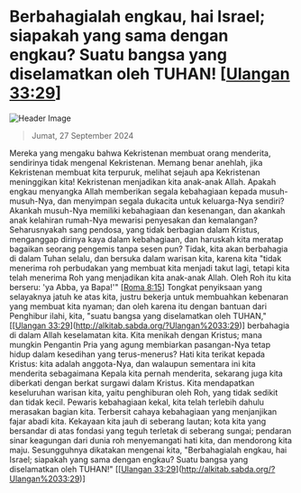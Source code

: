 
# Berbahagialah engkau, hai Israel; siapakah yang sama dengan engkau? Suatu bangsa yang diselamatkan oleh TUHAN! [[Ulangan 33:29](http://alkitab.sabda.org/?Ulangan%2033:29)]

![Header Image](https://alkitab.app/slice/sunrise.jpg)

> Jumat, 27 September 2024

Mereka yang mengaku bahwa Kekristenan membuat orang menderita, sendirinya tidak mengenal Kekristenan. Memang benar anehlah, jika Kekristenan membuat kita terpuruk, melihat sejauh apa Kekristenan meninggikan kita! Kekristenan menjadikan kita anak-anak Allah. Apakah engkau menyangka Allah memberikan segala kebahagiaan kepada musuh-musuh-Nya, dan menyimpan segala dukacita untuk keluarga-Nya sendiri? Akankah musuh-Nya memiliki kebahagiaan dan kesenangan, dan akankah anak kelahiran rumah-Nya mewarisi penyesakan dan kemalangan? Seharusnyakah sang pendosa, yang tidak berbagian dalam Kristus, menganggap dirinya kaya dalam kebahagiaan, dan haruskah kita meratap bagaikan seorang pengemis tanpa sesen pun? Tidak, kita akan berbahagia di dalam Tuhan selalu, dan bersuka dalam warisan kita, karena kita "tidak menerima roh perbudakan yang membuat kita menjadi takut lagi, tetapi kita telah menerima Roh yang menjadikan kita anak-anak Allah. Oleh Roh itu kita berseru: 'ya Abba, ya Bapa!'" [[Roma 8:15](http://alkitab.sabda.org/?Roma%208:15)] Tongkat penyiksaan yang selayaknya jatuh ke atas kita, justru bekerja untuk membuahkan kebenaran yang membuat kita nyaman; dan oleh karena itu dengan bantuan dari Penghibur ilahi, kita, "suatu bangsa yang diselamatkan oleh TUHAN," [[[Ulangan 33:29](http://alkitab.sabda.org/?Ulangan%2033:29)](http://alkitab.sabda.org/?Ulangan%2033:29)] berbahagia di dalam Allah keselamatan kita. Kita menikah dengan Kristus; mana mungkin Pengantin Pria yang agung membiarkan pasangan-Nya tetap hidup dalam kesedihan yang terus-menerus? Hati kita terikat kepada Kristus: kita adalah anggota-Nya, dan walaupun sementara ini kita menderita sebagaimana Kepala kita pernah menderita, sekarang juga kita diberkati dengan berkat surgawi dalam Kristus. Kita mendapatkan keseluruhan warisan kita, yaitu penghiburan oleh Roh, yang tidak sedikit dan tidak kecil. Pewaris kebahagiaan kekal, kita telah terlebih dahulu merasakan bagian kita. Terbersit cahaya kebahagiaan yang menjanjikan fajar abadi kita. Kekayaan kita jauh di seberang lautan; kota kita yang bersandar di atas fondasi yang teguh terletak di seberang sungai; pendaran sinar keagungan dari dunia roh menyemangati hati kita, dan mendorong kita maju. Sesungguhnya dikatakan mengenai kita, "Berbahagialah engkau, hai Israel; siapakah yang sama dengan engkau? Suatu bangsa yang diselamatkan oleh TUHAN!" [[[Ulangan 33:29](http://alkitab.sabda.org/?Ulangan%2033:29)](http://alkitab.sabda.org/?Ulangan%2033:29)]
    